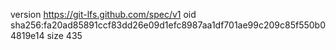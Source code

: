 version https://git-lfs.github.com/spec/v1
oid sha256:fa20ad85891ccf83dd26e09d1efc8987aa1df701ae99c209c85f550b04819e14
size 435
